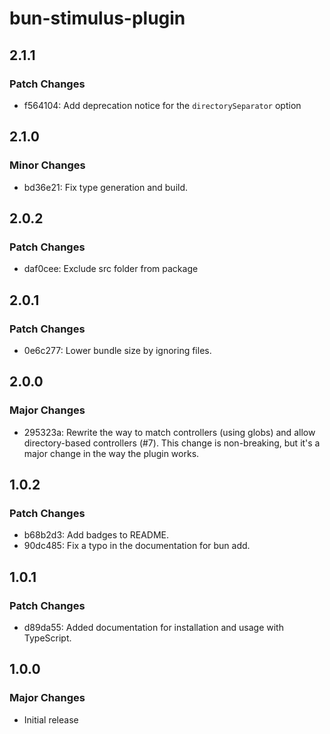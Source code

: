 # bun-stimulus-plugin

## 2.1.1

### Patch Changes

-   f564104: Add deprecation notice for the `directorySeparator` option

## 2.1.0

### Minor Changes

-   bd36e21: Fix type generation and build.

## 2.0.2

### Patch Changes

-   daf0cee: Exclude src folder from package

## 2.0.1

### Patch Changes

-   0e6c277: Lower bundle size by ignoring files.

## 2.0.0

### Major Changes

-   295323a: Rewrite the way to match controllers (using globs) and allow directory-based controllers (#7). This change is non-breaking, but it's a major change in the way the plugin works.

## 1.0.2

### Patch Changes

-   b68b2d3: Add badges to README.
-   90dc485: Fix a typo in the documentation for bun add.

## 1.0.1

### Patch Changes

-   d89da55: Added documentation for installation and usage with TypeScript.

## 1.0.0

### Major Changes

-   Initial release

